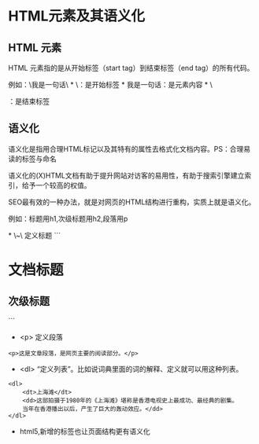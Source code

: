 # HTML元素及其语义化
## HTML 元素
<p>HTML 元素指的是从开始标签（start tag）到结束标签（end tag）的所有代码。</p>
例如：\<p\>我是一句话\</p\>
* \<p\>：是开始标签
* 我是一句话：是元素内容
* \<p/\>：是结束标签

## 语义化
<p>语义化是指用合理HTML标记以及其特有的属性去格式化文档内容。PS：合理易读的标签与命名</p>
<p>语义化的(X)HTML文档有助于提升网站对访客的易用性，有助于搜索引擎建立索引，给予一个较高的权值。</p>
<p>SEO最有效的一种办法，就是对网页的HTML结构进行重构，实质上就是语义化。</p>
<p> 例如：标题用h1,次级标题用h2,段落用p </p>
* \<h1\>~\<h6\> 定义标题
```
<h1>文档标题</h1>
<h2>次级标题</h2>
```

* \<p\> 定义段落
```
<p>这是文章段落，是网页主要的阅读部分。</p>
```

* \<dl\>  “定义列表”。比如说词典里面的词的解释、定义就可以用这种列表。
```
<dl>
    <dt>上海滩</dt>
    <dd>这部拍摄于1980年的《上海滩》堪称是香港电视史上最成功、最经典的剧集。
    当年在香港播出以后，产生了巨大的轰动效应。</dd>
</dl>
```
* html5,新增的标签也让页面结构更有语义化


